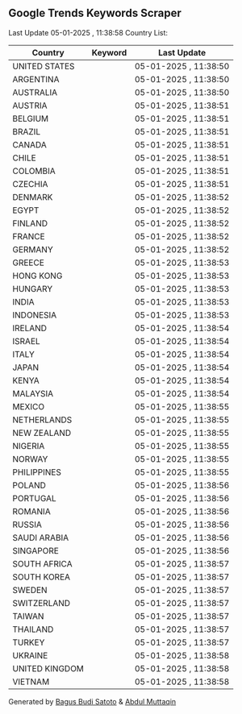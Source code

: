 
## Google Trends Keywords Scraper

Last Update 05-01-2025 , 11:38:58
Country List:

| Country | Keyword | Last Update |
| --- | --- | --- |
| UNITED STATES |  | 05-01-2025 , 11:38:50 |
| ARGENTINA |  | 05-01-2025 , 11:38:50 |
| AUSTRALIA |  | 05-01-2025 , 11:38:50 |
| AUSTRIA |  | 05-01-2025 , 11:38:51 |
| BELGIUM |  | 05-01-2025 , 11:38:51 |
| BRAZIL |  | 05-01-2025 , 11:38:51 |
| CANADA |  | 05-01-2025 , 11:38:51 |
| CHILE |  | 05-01-2025 , 11:38:51 |
| COLOMBIA |  | 05-01-2025 , 11:38:51 |
| CZECHIA |  | 05-01-2025 , 11:38:51 |
| DENMARK |  | 05-01-2025 , 11:38:52 |
| EGYPT |  | 05-01-2025 , 11:38:52 |
| FINLAND |  | 05-01-2025 , 11:38:52 |
| FRANCE |  | 05-01-2025 , 11:38:52 |
| GERMANY |  | 05-01-2025 , 11:38:52 |
| GREECE |  | 05-01-2025 , 11:38:53 |
| HONG KONG |  | 05-01-2025 , 11:38:53 |
| HUNGARY |  | 05-01-2025 , 11:38:53 |
| INDIA |  | 05-01-2025 , 11:38:53 |
| INDONESIA |  | 05-01-2025 , 11:38:53 |
| IRELAND |  | 05-01-2025 , 11:38:54 |
| ISRAEL |  | 05-01-2025 , 11:38:54 |
| ITALY |  | 05-01-2025 , 11:38:54 |
| JAPAN |  | 05-01-2025 , 11:38:54 |
| KENYA |  | 05-01-2025 , 11:38:54 |
| MALAYSIA |  | 05-01-2025 , 11:38:54 |
| MEXICO |  | 05-01-2025 , 11:38:55 |
| NETHERLANDS |  | 05-01-2025 , 11:38:55 |
| NEW ZEALAND |  | 05-01-2025 , 11:38:55 |
| NIGERIA |  | 05-01-2025 , 11:38:55 |
| NORWAY |  | 05-01-2025 , 11:38:55 |
| PHILIPPINES |  | 05-01-2025 , 11:38:55 |
| POLAND |  | 05-01-2025 , 11:38:56 |
| PORTUGAL |  | 05-01-2025 , 11:38:56 |
| ROMANIA |  | 05-01-2025 , 11:38:56 |
| RUSSIA |  | 05-01-2025 , 11:38:56 |
| SAUDI ARABIA |  | 05-01-2025 , 11:38:56 |
| SINGAPORE |  | 05-01-2025 , 11:38:56 |
| SOUTH AFRICA |  | 05-01-2025 , 11:38:57 |
| SOUTH KOREA |  | 05-01-2025 , 11:38:57 |
| SWEDEN |  | 05-01-2025 , 11:38:57 |
| SWITZERLAND |  | 05-01-2025 , 11:38:57 |
| TAIWAN |  | 05-01-2025 , 11:38:57 |
| THAILAND |  | 05-01-2025 , 11:38:57 |
| TURKEY |  | 05-01-2025 , 11:38:57 |
| UKRAINE |  | 05-01-2025 , 11:38:58 |
| UNITED KINGDOM |  | 05-01-2025 , 11:38:58 |
| VIETNAM |  | 05-01-2025 , 11:38:58 |

Generated by [Bagus Budi Satoto](https://github.com/bagussatoto/) & [Abdul Muttaqin](https://github.com/fdciabdul/)
